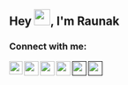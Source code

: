 ## Hey  <img src="https://github.com/TheDudeThatCode/TheDudeThatCode/blob/master/Assets/Hi.gif" width="29px">, I'm  Raunak

<h3 align="left">Connect with me:</h3>
<p align="left">
  
<a href="https://linkedin.com/in/raunak-mondal-9aa47a232">
  <img align="left" width="24px" src="https://cdn-icons-png.flaticon.com/512/174/174857.png"  />
</a>
<a href="https://twitter.com/@raunakmondal06">
  <img align="left" width="26px" src="https://logodownload.org/wp-content/uploads/2014/09/twitter-logo-6.png" />
</a>
<a href="mailto:raunakmondal0604@gmail.com">
  <img align="left" width="26px" src="https://cdn-icons-png.flaticon.com/512/281/281769.png" />
</a>
  
<a href="https://www.instagram.com/rabbit_455/">
  <img align="left" width="26px" src="https://upload.wikimedia.org/wikipedia/commons/thumb/a/a5/Instagram_icon.png/1024px-Instagram_icon.png" />
</a>

<a href="">
  <img align="left" width="26px" src="https://i.pinimg.com/originals/46/02/cb/4602cbc18967da9c1eba7452905cd99b.png" />
</a>
<a href="">
  <img align="left" width="26px" src="https://cdn.hashnode.com/res/hashnode/image/upload/v1611902473383/CDyAuTy75.png?auto=compress" />
</a>



